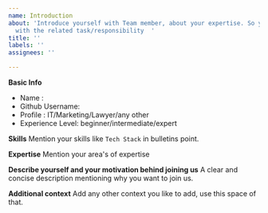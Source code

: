 ```yaml
---
name: Introduction
about: 'Introduce yourself with Team member, about your expertise. So you can be assigned
  with the related task/responsibility  '
title: ''
labels: ''
assignees: ''

---
```


**Basic Info**
* Name : 
* Github Username: 
* Profile : IT/Marketing/Lawyer/any other
* Experience Level: beginner/intermediate/expert


**Skills**
Mention your skills like `Tech Stack` in bulletins point.

**Expertise**
Mention your area's of expertise


**Describe yourself and your motivation behind joining us**
 A clear and concise description mentioning why you want to join us.

**Additional context**
Add any other context you like to add, use this space of that.
